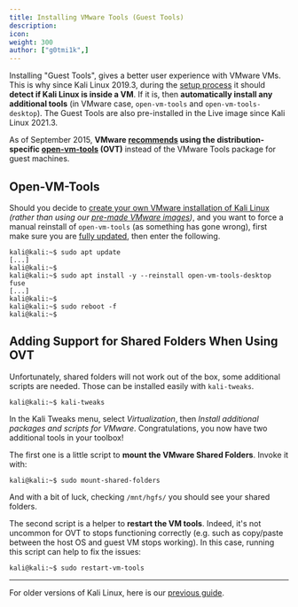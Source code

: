 ```yaml
---
title: Installing VMware Tools (Guest Tools)
description:
icon:
weight: 300
author: ["g0tmi1k",]
---
```


Installing "Guest Tools", gives a better user experience with VMware VMs. This is why since Kali Linux 2019.3, during the [setup process](https://gitlab.com/kalilinux/build-scripts/live-build-config/-/blob/master/simple-cdd/profiles/offline.downloads) it should **detect if Kali Linux is inside a VM**. If it is, then **automatically install any additional tools** (in VMware case, `open-vm-tools` and `open-vm-tools-desktop`). The Guest Tools are also pre-installed in the Live image since Kali Linux 2021.3.

As of September 2015, **VMware [recommends](https://blogs.vmware.com/vsphere/2015/09/open-vm-tools-ovt-the-future-of-vmware-tools-for-linux.html) using the distribution-specific [open-vm-tools](https://packages.debian.org/testing/open-vm-tools) (OVT)** instead of the VMware Tools package for guest machines.


## Open-VM-Tools

Should you decide to [create your own VMware installation of Kali Linux](/docs/virtualization/install-vmware-guest-vm/) _(rather than using our [pre-made VMware images](/get-kali/#kali-virtual-machines))_, and you want to force a manual reinstall of `open-vm-tools` (as something has gone wrong), first make sure you are [fully updated](/docs/general-use/updating-kali/), then enter the following.

```console
kali@kali:~$ sudo apt update
[...]
kali@kali:~$
kali@kali:~$ sudo apt install -y --reinstall open-vm-tools-desktop fuse
[...]
kali@kali:~$
kali@kali:~$ sudo reboot -f
kali@kali:~$
```


## Adding Support for Shared Folders When Using OVT

Unfortunately, shared folders will not work out of the box, some additional scripts are needed. Those can be installed easily with `kali-tweaks`.

```console
kali@kali:~$ kali-tweaks
```

In the Kali Tweaks menu, select *Virtualization*, then *Install additional packages and scripts for VMware*. Congratulations, you now have two additional tools in your toolbox!

The first one is a little script to **mount the VMware Shared Folders**. Invoke it with:

```console
kali@kali:~$ sudo mount-shared-folders
```

And with a bit of luck, checking `/mnt/hgfs/` you should see your shared folders.

The second script is a helper to **restart the VM tools**. Indeed, it's not uncommon for OVT to stops functioning correctly (e.g. such as copy/paste between the host OS and guest VM stops working). In this case, running this script can help to fix the issues:

```console
kali@kali:~$ sudo restart-vm-tools
```

- - -

For older versions of Kali Linux, here is our [previous guide](/docs/virtualization/install-vmware-guest-tools-legacy/).
